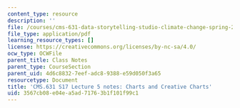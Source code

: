 ```yaml
---
content_type: resource
description: ''
file: /courses/cms-631-data-storytelling-studio-climate-change-spring-2017/3567cb08e04ea5ad71763b1f101f99c1_MITCMS_631s17_lec5_charts_nt.pdf
file_type: application/pdf
learning_resource_types: []
license: https://creativecommons.org/licenses/by-nc-sa/4.0/
ocw_type: OCWFile
parent_title: Class Notes
parent_type: CourseSection
parent_uid: 4d6c8832-7eef-adc8-9388-e59d050f3a65
resourcetype: Document
title: 'CMS.631 S17 Lecture 5 notes: Charts and Creative Charts'
uid: 3567cb08-e04e-a5ad-7176-3b1f101f99c1
---
```

